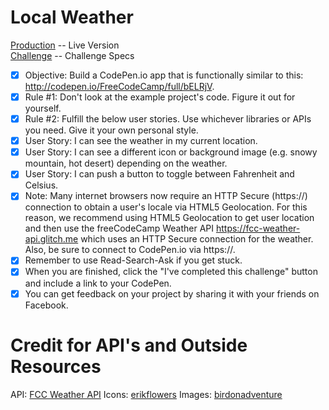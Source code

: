 # Local Weather

[Production](http://www.mattstub.com/edu/fcc-frontend/intermediate/localweather) -- Live Version  
[Challenge](https://www.freecodecamp.org/challenges/show-the-local-weather) -- Challenge Specs  

- [x] Objective: Build a CodePen.io app that is functionally similar to this: http://codepen.io/FreeCodeCamp/full/bELRjV.
- [x] Rule #1: Don't look at the example project's code. Figure it out for yourself.
- [x] Rule #2: Fulfill the below user stories. Use whichever libraries or APIs you need. Give it your own personal style.
- [x] User Story: I can see the weather in my current location.
- [x] User Story: I can see a different icon or background image (e.g. snowy mountain, hot desert) depending on the weather.
- [x] User Story: I can push a button to toggle between Fahrenheit and Celsius.
- [x] Note: Many internet browsers now require an HTTP Secure (https://) connection to obtain a user's locale via HTML5 Geolocation. For this reason, we recommend using HTML5 Geolocation to get user location and then use the freeCodeCamp Weather API https://fcc-weather-api.glitch.me which uses an HTTP Secure connection for the weather. Also, be sure to connect to CodePen.io via https://.
- [x] Remember to use Read-Search-Ask if you get stuck.
- [x] When you are finished, click the "I've completed this challenge" button and include a link to your CodePen.
- [x] You can get feedback on your project by sharing it with your friends on Facebook.

# Credit for API's and Outside Resources
API: [FCC Weather API](https://fcc-weather-api.glitch.me/)
Icons: [erikflowers](https://erikflowers.github.io/weather-icons/)
Images: [birdonadventure](www.instagram.com/birdonadventure/)
